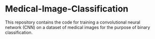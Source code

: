# Medical-Image-Classification
This repository contains the code for training a convolutional neural network (CNN) on a dataset of medical images for the purpose of binary classification.
